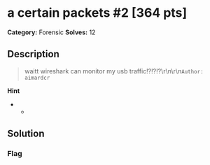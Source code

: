 # a certain packets #2 [364 pts]

**Category:** Forensic
**Solves:** 12

## Description
>waitt wireshark can monitor my usb traffic!?!?!?\r\n\r\n`Author: aimardcr`

**Hint**
* -

## Solution

### Flag

